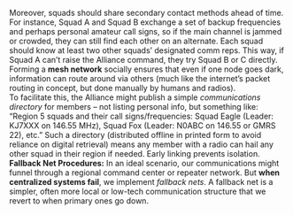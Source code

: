 Moreover, squads should share secondary contact methods ahead of time. For instance, Squad A and Squad B exchange a set of backup frequencies and perhaps personal amateur call signs, so if the main channel is jammed or crowded, they can still find each other on an alternate. Each squad should know at least two other squads’ designated comm reps. This way, if Squad A can’t raise the Alliance command, they try Squad B or C directly. Forming a **mesh network** socially ensures that even if one node goes dark, information can route around via others (much like the internet’s packet routing in concept, but done manually by humans and radios).  
To facilitate this, the Alliance might publish a simple _communications directory_ for members – not listing personal info, but something like: “Region 5 squads and their call signs/frequencies: Squad Eagle (Leader: KJ7XXX on 146.55 MHz), Squad Fox (Leader: N0ABC on 146.55 or GMRS 22), etc.” Such a directory (distributed offline in printed form to avoid reliance on digital retrieval) means any member with a radio can hail any other squad in their region if needed. Early linking prevents isolation.  
**Fallback Net Procedures:** In an ideal scenario, our communications might funnel through a regional command center or repeater network. But **when centralized systems fail**, we implement _fallback nets_. A fallback net is a simpler, often more local or low-tech communication structure that we revert to when primary ones go down.